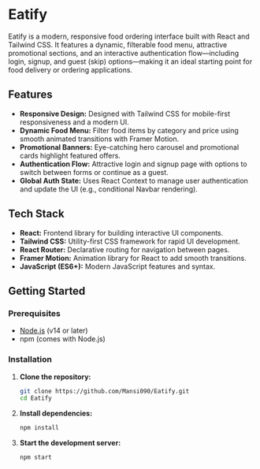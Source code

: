 # Eatify

Eatify is a modern, responsive food ordering interface built with React and Tailwind CSS. It features a dynamic, filterable food menu, attractive promotional sections, and an interactive authentication flow—including login, signup, and guest (skip) options—making it an ideal starting point for food delivery or ordering applications.


## Features

- **Responsive Design:** Designed with Tailwind CSS for mobile-first responsiveness and a modern UI.
- **Dynamic Food Menu:** Filter food items by category and price using smooth animated transitions with Framer Motion.
- **Promotional Banners:** Eye-catching hero carousel and promotional cards highlight featured offers.
- **Authentication Flow:** Attractive login and signup page with options to switch between forms or continue as a guest.
- **Global Auth State:** Uses React Context to manage user authentication and update the UI (e.g., conditional Navbar rendering).

## Tech Stack

- **React:** Frontend library for building interactive UI components.
- **Tailwind CSS:** Utility-first CSS framework for rapid UI development.
- **React Router:** Declarative routing for navigation between pages.
- **Framer Motion:** Animation library for React to add smooth transitions.
- **JavaScript (ES6+):** Modern JavaScript features and syntax.

## Getting Started

### Prerequisites

- [Node.js](https://nodejs.org/) (v14 or later)
- npm (comes with Node.js)

### Installation

1. **Clone the repository:**

   ```bash
   git clone https://github.com/Mansi090/Eatify.git
   cd Eatify

2. **Install dependencies:**

    ```bash
    npm install

3. **Start the development server:**

    ```bash
    npm start

